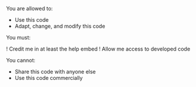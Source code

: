 You are allowed to:

+ Use this code
+ Adapt, change, and modify this code

You must:

! Credit me in at least the help embed
! Allow me access to developed code

You cannot:

- Share this code with anyone else
- Use this code commercially
